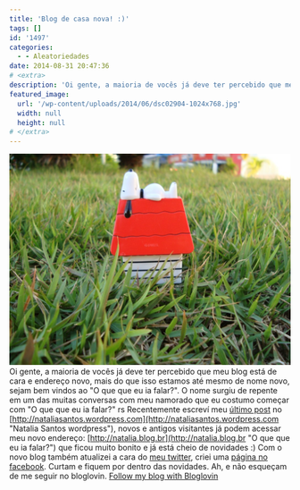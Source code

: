 ```yaml
---
title: 'Blog de casa nova! :)'
tags: []
id: '1497'
categories:
  - - Aleatoriedades
date: 2014-08-31 20:47:36
# <extra>
description: 'Oi gente, a maioria de vocês já deve ter percebido que meu blog está de cara e endereço novo, mais do que isso estamos até mesmo de nome novo, sejam bem vindos ao &#8220;O que que eu ia falar?&#8221;. O nome surgiu de repente em um das muitas conversas com meu namorado que eu costumo começar com &#8220;O que que eu ia falar?&#8221; rs Recentemente escreví meu último post no http://nataliasantos.wordpress.com, novos e antigos visitantes já podem acessar meu novo endereço: http://natalia.blog.br que ficou muito bonito e já está cheio de novidades 🙂 Com o novo blog também atualizei a cara do meu twitter, criei uma página no facebook. Curtam e fiquem por dentro das novidades. Ah, e não esqueçam de me seguir no bloglovin. Follow my blog with Bloglovin &nbsp;'
featured_image: 
  url: '/wp-content/uploads/2014/06/dsc02904-1024x768.jpg'
  width: null
  height: null
# </extra>
---
```


[![Snoopy na casinha :)](/wp-content/uploads/2014/06/dsc02904-1024x768.jpg)](/wp-content/uploads/2014/06/dsc02904.jpg) Oi gente, a maioria de vocês já deve ter percebido que meu blog está de cara e endereço novo, mais do que isso estamos até mesmo de nome novo, sejam bem vindos ao "O que que eu ia falar?". O nome surgiu de repente em um das muitas conversas com meu namorado que eu costumo começar com "O que que eu ia falar?" rs Recentemente escreví meu [último post](http://nataliasantos.wordpress.com/2014/08/31/meu-blog-esta-de-casa-nova/ "Meu blog está de casa nova!") no [http://nataliasantos.wordpress.com](http://nataliasantos.wordpress.com "Natalia Santos wordpress"), novos e antigos visitantes já podem acessar meu novo endereço: [http://natalia.blog.br](http://natalia.blog.br "O que que eu ia falar?") que ficou muito bonito e já está cheio de novidades :) Com o novo blog também atualizei a cara do [meu twitter](http://twitter.com/nataliasantos "Twitter Natalia Santos"), criei uma [página no facebook](http://facebook.com/nataliablogbr "Facebook: O que que eu ia falar?"). Curtam e fiquem por dentro das novidades. Ah, e não esqueçam de me seguir no bloglovin. [Follow my blog with Bloglovin](http://www.bloglovin.com/blog/12798715/?claim=r6e5pfna674)
